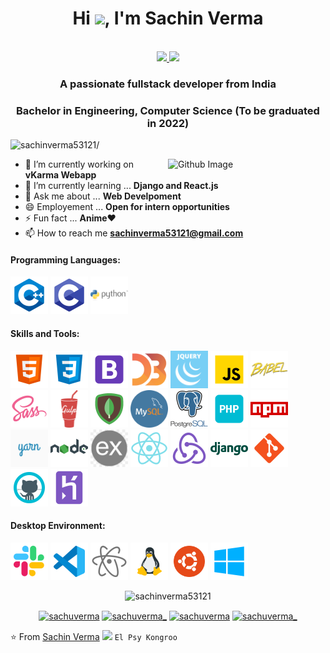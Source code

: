 <h1 align="center">Hi <img src="https://raw.githubusercontent.com/iampavangandhi/iampavangandhi/master/gifs/Hi.gif" width="30px">, I'm Sachin Verma</h1>
 <p align="center"><br/>
   <a href="https://www.linkedin.com/in/sachuverma/">
    <img src="https://img.shields.io/badge/linkedin-sachuverma-blue">
  </a>
  
  <a href="https://www.instagram.com/sachuverma_/">
    <img src="https://img.shields.io/badge/instagram-sachuverma_-red">
  </a>
</p>

<h3 align="center">A passionate fullstack developer from India</h3>
<h3 align="center">Bachelor in Engineering, Computer Science (To be graduated in 2022)</h3>
<p align="left"> <img src=https://komarev.com/ghpvc/?username=sachinverma53121 alt=sachinverma53121/></p>


<img width="50%" align="right" alt="Github Image" src="https://raw.githubusercontent.com/onimur/.github/master/.resources/git-header.svg" />


- 🔭 I’m currently working on **vKarma Webapp**
- 🌱 I’m currently learning ... **Django and React.js**
- 💬 Ask me about ... **Web Develpoment**
- 😄 Employement ... **Open for intern opportunities**
- ⚡ Fun fact ... **Anime**❤
- 📫 How to reach me **sachinverma53121@gmail.com**
<h4>Programming Languages: </h4>
<p align="left">
 <img style="margin: auto;" src="icons/cpp.png" alt=cplusplus width="60" height="60"/>
 <img style="margin: auto;" src="icons/c.png" alt=c width="60" height="60"/>
 <img style="margin: auto;" src="icons/python.png" alt=python width="60" height="60"/>
</p>

<h4>Skills and Tools: </h4>
<p align="left">
	<img style="margin: auto;" src="icons/html5.png" alt=html5 width="60" height="60"/> 
	<img style="margin: auto;" src="icons/css3.png" alt=css3 width="60" height="60"/> 
	<img style="margin: auto;" src="icons/bootstrap.png" alt=bootstrap width="60" height="60"/>
  <img style="margin: auto;" src="icons/d3.png" alt=d3js width="60" height="60"/>
	<img style="margin: auto;" src="icons/jquery.png" alt=jquery width="60" height="60"/>
  <img style="margin: auto;" src="icons/js.png" alt=javascript width="60" height="60"/>
	<img style="margin: auto;" src="icons/babel.png" alt=babel width="60" height="60"/>
  <img style="margin: auto;" src="icons/sass.png" alt=sass width="60" height="60"/>
	<img style="margin: auto;" src="icons/gulp.png" alt=gulp width="60" height="60"/> 
	<img style="margin: auto;" src="icons/mongo.png" alt=mongodb width="60" height="60"/> 
	<img style="margin: auto;" src="icons/mysql.png" alt=mysql width="60" height="60"/> 
	<img style="margin: auto;" src="icons/psql.png" alt=postgresql width="60" height="60"/> 
	<img style="margin: auto;" src="icons/php.png" alt=php width="60" height="60"/> 
	<img style="margin: auto;" src="icons/npm.png" alt=npm width="60" height="60"/>
  <img style="margin: auto;" src="icons/yarn.png" alt=yarn width="60" height="60"/>
  <img style="margin: auto;" src="icons/node.png" alt=nodejs width="60" height="60"/>
  <img style="margin: auto;" src="icons/express.png" alt=express width="60" height="60"/>
	<img style="margin: auto;" src="icons/react.png" alt=react width="60" height="60"/> 
  <img style="margin: auto;" src="icons/redux.png" alt=redux width="60" height="60"/> 
  <img style="margin: auto;" src="icons/django.png" alt=django width="60" height="60"/>
	<img style="margin: auto;" src="icons/git.png" alt=git width="60" height="60"/>
  <img style="margin: auto;" src="icons/github.png" alt=github width="60" height="60"/>
  <img style="margin: auto;" src="icons/heroku.png" alt=heroku width="60" height="60"/>
 
</p>

<h4>Desktop Environment: </h4>
<p align="left">
  <img style="margin: auto;" src="icons/slack.png" alt=slack width="60" height="60"/>
  <img style="margin: auto;" src="icons/vsc.png" alt=vs width="60" height="60"/>
  <img style="margin: auto;" src="icons/atom.png" alt=atom width="60" height="60"/>
  <img style="margin: auto;" src="icons/linux.png" alt=linux width="60" height="60"/>
  <img style="margin: auto;" src="icons/ubuntu.png" alt=ubuntu width="60" height="60"/>
  <img style="margin: auto;" src="icons/win10.png" alt=windows10 width="60" height="60"/>
</p>

<p align="center">
	<img style="margin: auto;" src=https://github-readme-stats.vercel.app/api?username=sachinverma53121&show_icons=true alt=sachinverma53121 /> 
</p>

<p align="center">
<a href=https://codepen.io/sachuverma target="blank"><img align="center" src=https://cdn.jsdelivr.net/npm/simple-icons@3.0.1/icons/codepen.svg alt="sachuverma" height="40" width="40" /></a>
<a href=https://twitter.com/sachuverma_ target="blank"><img align="center" src=https://cdn.jsdelivr.net/npm/simple-icons@3.0.1/icons/twitter.svg alt="sachuverma_" height="40" width="40" /></a>
<a href=https://linkedin.com/in/sachuverma target="blank"><img align="center" src=https://cdn.jsdelivr.net/npm/simple-icons@3.0.1/icons/linkedin.svg alt="sachuverma" height="40" width="40" /></a>
<a href=https://instagram.com/sachuverma_ target="blank"><img align="center" src=https://cdn.jsdelivr.net/npm/simple-icons@3.0.1/icons/instagram.svg alt="sachuverma_" height="40" width="40" /></a>
</p>

⭐️ From [Sachin Verma](https://github.com/sachinverma53121) <img src="https://media.giphy.com/media/LnQjpWaON8nhr21vNW/giphy.gif" width="60">  ```El Psy Kongroo```


